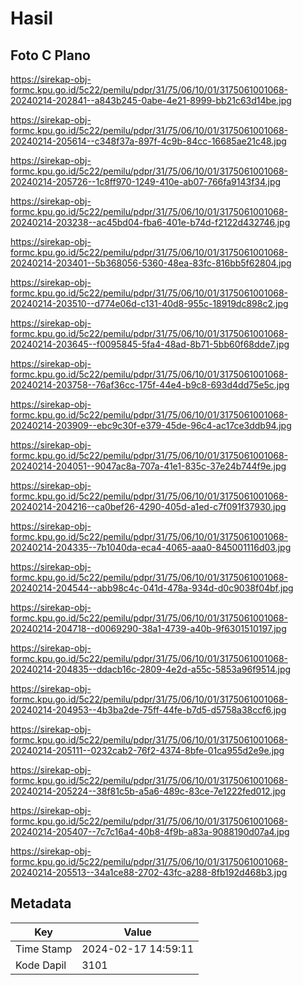 # Hasil

## Foto C Plano

https://sirekap-obj-formc.kpu.go.id/5c22/pemilu/pdpr/31/75/06/10/01/3175061001068-20240214-202841--a843b245-0abe-4e21-8999-bb21c63d14be.jpg

https://sirekap-obj-formc.kpu.go.id/5c22/pemilu/pdpr/31/75/06/10/01/3175061001068-20240214-205614--c348f37a-897f-4c9b-84cc-16685ae21c48.jpg

https://sirekap-obj-formc.kpu.go.id/5c22/pemilu/pdpr/31/75/06/10/01/3175061001068-20240214-205726--1c8ff970-1249-410e-ab07-766fa9143f34.jpg

https://sirekap-obj-formc.kpu.go.id/5c22/pemilu/pdpr/31/75/06/10/01/3175061001068-20240214-203238--ac45bd04-fba6-401e-b74d-f2122d432746.jpg

https://sirekap-obj-formc.kpu.go.id/5c22/pemilu/pdpr/31/75/06/10/01/3175061001068-20240214-203401--5b368056-5360-48ea-83fc-816bb5f62804.jpg

https://sirekap-obj-formc.kpu.go.id/5c22/pemilu/pdpr/31/75/06/10/01/3175061001068-20240214-203510--d774e06d-c131-40d8-955c-18919dc898c2.jpg

https://sirekap-obj-formc.kpu.go.id/5c22/pemilu/pdpr/31/75/06/10/01/3175061001068-20240214-203645--f0095845-5fa4-48ad-8b71-5bb60f68dde7.jpg

https://sirekap-obj-formc.kpu.go.id/5c22/pemilu/pdpr/31/75/06/10/01/3175061001068-20240214-203758--76af36cc-175f-44e4-b9c8-693d4dd75e5c.jpg

https://sirekap-obj-formc.kpu.go.id/5c22/pemilu/pdpr/31/75/06/10/01/3175061001068-20240214-203909--ebc9c30f-e379-45de-96c4-ac17ce3ddb94.jpg

https://sirekap-obj-formc.kpu.go.id/5c22/pemilu/pdpr/31/75/06/10/01/3175061001068-20240214-204051--9047ac8a-707a-41e1-835c-37e24b744f9e.jpg

https://sirekap-obj-formc.kpu.go.id/5c22/pemilu/pdpr/31/75/06/10/01/3175061001068-20240214-204216--ca0bef26-4290-405d-a1ed-c7f091f37930.jpg

https://sirekap-obj-formc.kpu.go.id/5c22/pemilu/pdpr/31/75/06/10/01/3175061001068-20240214-204335--7b1040da-eca4-4065-aaa0-845001116d03.jpg

https://sirekap-obj-formc.kpu.go.id/5c22/pemilu/pdpr/31/75/06/10/01/3175061001068-20240214-204544--abb98c4c-041d-478a-934d-d0c9038f04bf.jpg

https://sirekap-obj-formc.kpu.go.id/5c22/pemilu/pdpr/31/75/06/10/01/3175061001068-20240214-204718--d0069290-38a1-4739-a40b-9f6301510197.jpg

https://sirekap-obj-formc.kpu.go.id/5c22/pemilu/pdpr/31/75/06/10/01/3175061001068-20240214-204835--ddacb16c-2809-4e2d-a55c-5853a96f9514.jpg

https://sirekap-obj-formc.kpu.go.id/5c22/pemilu/pdpr/31/75/06/10/01/3175061001068-20240214-204953--4b3ba2de-75ff-44fe-b7d5-d5758a38ccf6.jpg

https://sirekap-obj-formc.kpu.go.id/5c22/pemilu/pdpr/31/75/06/10/01/3175061001068-20240214-205111--0232cab2-76f2-4374-8bfe-01ca955d2e9e.jpg

https://sirekap-obj-formc.kpu.go.id/5c22/pemilu/pdpr/31/75/06/10/01/3175061001068-20240214-205224--38f81c5b-a5a6-489c-83ce-7e1222fed012.jpg

https://sirekap-obj-formc.kpu.go.id/5c22/pemilu/pdpr/31/75/06/10/01/3175061001068-20240214-205407--7c7c16a4-40b8-4f9b-a83a-9088190d07a4.jpg

https://sirekap-obj-formc.kpu.go.id/5c22/pemilu/pdpr/31/75/06/10/01/3175061001068-20240214-205513--34a1ce88-2702-43fc-a288-8fb192d468b3.jpg


## Metadata

| Key        | Value               |
| ---------- | ------------------- |
| Time Stamp | 2024-02-17 14:59:11 |
| Kode Dapil | 3101                |




